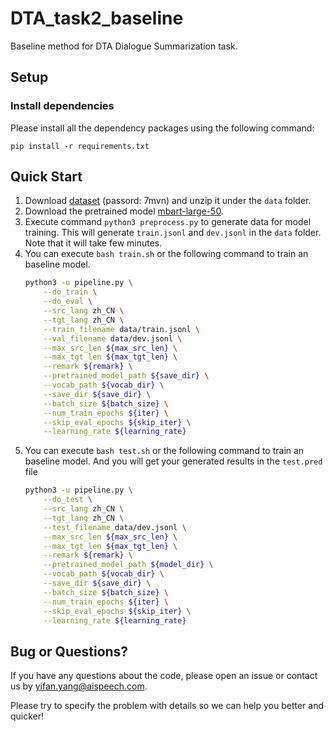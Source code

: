 # DTA_task2_baseline
Baseline method for DTA Dialogue Summarization task.

## Setup

### Install dependencies
Please install all the dependency packages using the following command:
```
pip install -r requirements.txt
```

## Quick Start
1. Download [dataset](https://pan.baidu.com/s/1nEZfBJIwFpGqidDKfWromQ?errmsg=Auth+Login+Params+Not+Corret&errno=2&ssnerror=0#list/path=%2F) (passord: 7mvn) and unzip it under the `data` folder.
2. Download the pretrained model [mbart-large-50]("https://huggingface.co/facebook/mbart-large-50").
3. Execute command `python3 preprocess.py` to generate data for model training. This will generate `train.jsonl` and `dev.jsonl` in the `data` folder. Note that it will take few minutes.
4. You can execute `bash train.sh` or the following command to train an baseline model.
    ```bash
    python3 -u pipeline.py \
        --do_train \
        --do_eval \
        --src_lang zh_CN \
        --tgt_lang zh_CN \
        --train_filename data/train.jsonl \
        --val_filename data/dev.jsonl \
        --max_src_len ${max_src_len} \
        --max_tgt_len ${max_tgt_len} \
        --remark ${remark} \
        --pretrained_model_path ${save_dir} \
        --vocab_path ${vocab_dir} \
        --save_dir ${save_dir} \
        --batch_size ${batch_size} \
        --num_train_epochs ${iter} \
        --skip_eval_epochs ${skip_iter} \
        --learning_rate ${learning_rate}
    ```
5. You can execute `bash test.sh` or the following command to train an baseline model.  And you will get your generated results in the `test.pred` file
    ```bash
    python3 -u pipeline.py \
        --do_test \
        --src_lang zh_CN \
        --tgt_lang zh_CN \
        --test_filename data/dev.jsonl \
        --max_src_len ${max_src_len} \
        --max_tgt_len ${max_tgt_len} \
        --remark ${remark} \
        --pretrained_model_path ${model_dir} \
        --vocab_path ${vocab_dir} \
        --save_dir ${save_dir} \
        --batch_size ${batch_size} \
        --num_train_epochs ${iter} \
        --skip_eval_epochs ${skip_iter} \
        --learning_rate ${learning_rate}
    ```


## Bug or Questions?
If you have any questions about the code, please open an issue or contact us by <yifan.yang@aispeech.com>. 

Please try to specify the problem with details so we can help you better and quicker!
